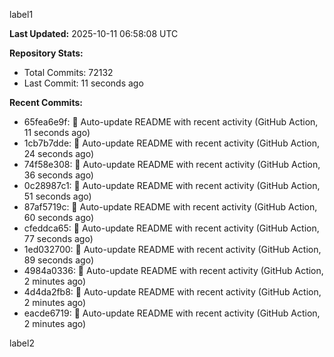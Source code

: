 
label1 
<!-- ACTIVITY_START -->
**Last Updated:** 2025-10-11 06:58:08 UTC

**Repository Stats:**
- Total Commits: 72132
- Last Commit: 11 seconds ago

**Recent Commits:**
- 65fea6e9f: 🤖 Auto-update README with recent activity (GitHub Action, 11 seconds ago)
- 1cb7b7dde: 🤖 Auto-update README with recent activity (GitHub Action, 24 seconds ago)
- 74f58e308: 🤖 Auto-update README with recent activity (GitHub Action, 36 seconds ago)
- 0c28987c1: 🤖 Auto-update README with recent activity (GitHub Action, 51 seconds ago)
- 87af5719c: 🤖 Auto-update README with recent activity (GitHub Action, 60 seconds ago)
- cfeddca65: 🤖 Auto-update README with recent activity (GitHub Action, 77 seconds ago)
- 1ed032700: 🤖 Auto-update README with recent activity (GitHub Action, 89 seconds ago)
- 4984a0336: 🤖 Auto-update README with recent activity (GitHub Action, 2 minutes ago)
- 4d4da2fb8: 🤖 Auto-update README with recent activity (GitHub Action, 2 minutes ago)
- eacde6719: 🤖 Auto-update README with recent activity (GitHub Action, 2 minutes ago)
<!-- ACTIVITY_END -->

label2
